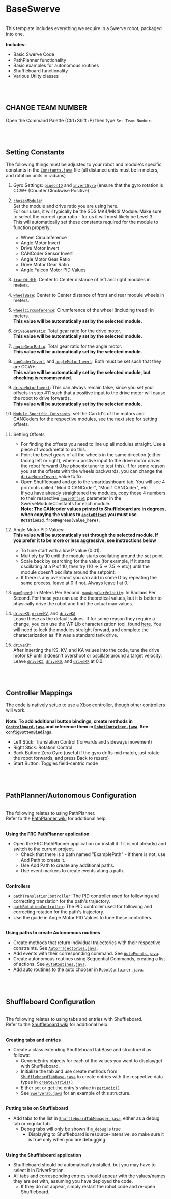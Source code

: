 # BaseSwerve </br>

<br>This template includes everything we require in a Swerve robot, packaged into one.
<br>
<br><b>Includes:</b>
   * Basic Swerve Code
   * PathPlanner functionality
   * Basic examples for autonomous routines
   * Shuffleboard functionality
   * Various Utilty classes


<br><br>**CHANGE TEAM NUMBER**
----
Open the Command Palette (Ctrl+Shift+P) then type ```Set Team Number```.


<br><br>**Setting Constants**
----
The following things must be adjusted to your robot and module's specific constants in the [```Constants.java```](https://github.com/TeamSCREAM4522/BaseSwerve/blob/general-testing/src/main/java/frc/robot/Constants.java) file (all distance units must be in meters, and rotation units in radians)</br>
1. Gyro Settings: [```pigeonID```](https://github.com/TeamSCREAM4522/BaseSwerve/blob/general-testing/src/main/java/frc/robot/Constants.java#L145) and [```invertGyro```](https://github.com/TeamSCREAM4522/BaseSwerve/blob/general-testing/src/main/java/frc/robot/Constants.java#L22) (ensure that the gyro rotation is CCW+ (Counter Clockwise Positive)
2. [```chosenModule```](https://github.com/TeamSCREAM4522/BaseSwerve/blob/general-testing/src/main/java/frc/robot/Constants.java#L24): 
<br>Set the module and drive ratio you are using here.
<br>For our uses, it will typically be the SDS MK4/MK4i Module. Make sure to select the correct gear ratio - for us it will most likely be Level 3.
<br>This will automatically set these constants required for the module to function properly:
    * Wheel Circumference
    * Angle Motor Invert
    * Drive Motor Invert
    * CANCoder Sensor Invert
    * Angle Motor Gear Ratio
    * Drive Motor Gear Ratio
    * Angle Falcon Motor PID Values
    
4. [```trackWidth```](https://github.com/TeamSCREAM4522/BaseSwerve/blob/general-testing/src/main/java/frc/robot/Constants.java#L28): Center to Center distance of left and right modules in meters.
5. [```wheelBase```](https://github.com/TeamSCREAM4522/BaseSwerve/blob/general-testing/src/main/java/frc/robot/Constants.java#L29): Center to Center distance of front and rear module wheels in meters.
6. [```wheelCircumference```](https://github.com/TeamSCREAM4522/BaseSwerve/blob/general-testing/src/main/java/frc/robot/Constants.java#L30): Cirumference of the wheel (including tread) in meters. <br><b>This value will be automatically set by the selected module.</b>
7. [```driveGearRatio```](https://github.com/TeamSCREAM4522/BaseSwerve/blob/general-testing/src/main/java/frc/robot/Constants.java#L44): Total gear ratio for the drive motor. <br><b>This value will be automatically set by the selected module.</b>
8. [```angleGearRatio```](https://github.com/TeamSCREAM4522/BaseSwerve/blob/general-testing/src/main/java/frc/robot/Constants.java#L45): Total gear ratio for the angle motor. <br><b>This value will be automatically set by the selected module.</b>
9. [```canCoderInvert```](https://github.com/TeamSCREAM4522/BaseSwerve/blob/general-testing/src/main/java/frc/robot/Constants.java#L52) and [```angleMotorInvert```](https://github.com/TeamSCREAM4522/BaseSwerve/blob/general-testing/src/main/java/frc/robot/Constants.java#L48): Both must be set such that they are CCW+. <br><b>This value will be automatically set by the selected module, but checking is recommended.</b>
10. [```driveMotorInvert```](https://github.com/TeamSCREAM4522/BaseSwerve/blob/general-testing/src/main/java/frc/robot/Constants.java#L49): This can always remain false, since you set your offsets in step #11 such that a positive input to the drive motor will cause the robot to drive forwards. <br><b>This value will be automatically set by the selected module.</b>

11. [```Module Specific Constants```](https://github.com/TeamSCREAM4522/BaseSwerve/blob/general-testing/src/main/java/frc/robot/Constants.java#L106-L132): set the Can Id's of the motors and CANCoders for the respective modules, see the next step for setting offsets.
12. Setting Offsets
    * For finding the offsets you need to line up all modules straight. Use a piece of wood/metal to do this.
    * Point the bevel gears of all the wheels in the same direction (either facing left or right), where a postive input to the drive motor drives the robot forward (Use phoenix tuner to test this). If for some reason you set the offsets with the wheels backwards, you can change the [```driveMotorInvert```](https://github.com/TeamSCREAM4522/BaseSwerve/blob/general-testing/src/main/java/frc/robot/Constants.java#L49) value to fix.
    * Open Shuffleboard and go to the smartdashboard tab. You will see 4 printouts called "Mod 0 CANCoder", "Mod 1 CANCoder", etc. 
    <br>If you have already straightened the modules, copy those 4 numbers to their respective [```angleOffset```](https://github.com/TeamSCREAM4522/BaseSwerve/blob/general-testing/src/main/java/frc/robot/Constants.java#L106-L132) parameter in the SwerveModuleConstants for each module.
    <br><b>Note: The CANcoder values printed to Shuffleboard are in degrees, when copying the values to [```angleOffset```](https://github.com/TeamSCREAM4522/BaseSwerve/blob/general-testing/src/main/java/frc/robot/Constants.java#L106-L132) you must use ```Rotation2d.fromDegrees(value_here)```.</b>

13. Angle Motor PID Values: <br><b>This value will be automatically set through the selected module. If you prefer it to be more or less aggressive, see instructions below</b> 
    * To tune start with a low P value (0.01).
    * Multiply by 10 until the module starts oscilating around the set point
    * Scale back by searching for the value (for example, if it starts oscillating at a P of 10, then try (10 -> 5 -> 7.5 -> etc)) until the module doesn't oscillate around the setpoint.
    * If there is any overshoot you can add in some D by repeating the same process, leave at 0 if not. Always leave I at 0.

14. [```maxSpeed```](https://github.com/TeamSCREAM4522/BaseSwerve/blob/general-testing/src/main/java/frc/robot/Constants.java#L96): In Meters Per Second. [```maxAngularVelocity```](https://github.com/TeamSCREAM4522/BaseSwerve/blob/general-testing/src/main/java/frc/robot/Constants.java#L99): In Radians Per Second. For these you can use the theoretical values, but it is better to physically drive the robot and find the actual max values.

15. [```driveKS```](https://github.com/TeamSCREAM4522/BaseSwerve/blob/general-testing/src/main/java/frc/robot/Constants.java#L99), [```driveKV```](https://github.com/TeamSCREAM4522/BaseSwerve/blob/general-testing/src/main/java/frc/robot/Constants.java#L86), and [```driveKA```](https://github.com/TeamSCREAM4522/BaseSwerve/blob/general-testing/src/main/java/frc/robot/Constants.java#L87)
<br>Leave these as the default values. If for some reason they require a change, you can use the WPILib characterization tool, found [here](https://docs.wpilib.org/en/stable/docs/software/wpilib-tools/robot-characterization/introduction.html). You will need to lock the modules straight forward, and complete the characterization as if it was a standard tank drive.
17. [```driveKP```](https://github.com/TeamSCREAM4522/BaseSwerve/blob/general-testing/src/main/java/frc/robot/Constants.java#L80): 
<br>After inserting the KS, KV, and KA values into the code, tune the drive motor kP until it doesn't overshoot or oscillate around a target velocity.
<br>Leave [```driveKI```](https://github.com/TeamSCREAM4522/BaseSwerve/blob/general-testing/src/main/java/frc/robot/Constants.java#L81), [```driveKD```](https://github.com/TeamSCREAM4522/BaseSwerve/blob/general-testing/src/main/java/frc/robot/Constants.java#L82), and [```driveKF```](https://github.com/TeamSCREAM4522/BaseSwerve/blob/general-testing/src/main/java/frc/robot/Constants.java#L83) at 0.0.


<br><br>**Controller Mappings**
----
The code is natively setup to use a Xbox controller, though other controllers will work. </br>
<br><b>Note: To add additional button bindings, create methods in [```Controlboard.java```](https://github.com/TeamSCREAM4522/BaseSwerve/blob/general-testing/src/main/java/frc/robot/controlboard/Controlboard.java) and reference them in [```RobotContainer.java```](https://github.com/TeamSCREAM4522/BaseSwerve/blob/general-testing/src/main/java/frc/robot/RobotContainer.java).
See [```configButtonBindings```](https://github.com/TeamSCREAM4522/BaseSwerve/blob/general-testing/src/main/java/frc/robot/RobotContainer.java#L63).</b>
* Left Stick: Translation Control (forwards and sideways movement)
* Right Stick: Rotation Control </br>
* Back Button: Zero Gyro (useful if the gyro drifts mid match, just rotate the robot forwards, and press Back to rezero)
* Start Button: Toggles field-centric mode



<br><br>**PathPlanner/Autonomous Configuration**
----
<br>The following relates to using PathPlanner.
<br>Refer to the [PathPlanner wiki](https://github.com/mjansen4857/pathplanner/wiki) for additional help.

<br><b>Using the FRC PathPlanner application</b>
* Open the FRC PathPlanner application (or install it if it is not already) and switch to the current project.
   * Check that there is a path named "ExamplePath" - if there is not, use Add Path to create it.
   * Use Add Path to create any additional paths.
   * Use event markers to create events along a path. 

<br><b>Controllers</b>
* [```pathTranslationController```](https://github.com/TeamSCREAM4522/BaseSwerve/blob/general-testing/src/main/java/frc/robot/Constants.java#L90): The PID controller used for following and correcting translation for the path's trajectory.
* [```pathRotationController```](https://github.com/TeamSCREAM4522/BaseSwerve/blob/general-testing/src/main/java/frc/robot/Constants.java#L91): The PID controller used for following and correcting rotation for the path's trajectory.
* Use the guide in Angle Motor PID Values to tune these controllers.

<br><b>Using paths to create Autonomous routines</b>
* Create methods that return individual trajectories with their respective constraints. See [```AutoTrajectories.java```](https://github.com/TeamSCREAM4522/BaseSwerve/blob/general-testing/src/main/java/frc/robot/auto/AutoTrajectories.java).
* Add events with their corresponding command. See [```AutoEvents.java```](https://github.com/TeamSCREAM4522/BaseSwerve/blob/general-testing/src/main/java/frc/robot/auto/AutoEvents.java).
* Create autonomous routines using Sequential Commands, creating a list of actions. See [```AutoRoutines.java```](https://github.com/TeamSCREAM4522/BaseSwerve/blob/general-testing/src/main/java/frc/robot/auto/AutoRoutines.java).
* Add auto routines to the auto chooser in [```RobotContainer.java```](https://github.com/TeamSCREAM4522/BaseSwerve/blob/general-testing/src/main/java/frc/robot/RobotContainer.java#L72).



<br><br>**Shuffleboard Configuration**
----
<br>The following relates to using tabs and entries with Shuffleboard.
<br>Refer to the [Shuffleboard wiki](https://docs.wpilib.org/en/stable/docs/software/dashboards/shuffleboard/index.html) for additional help.

<br><b>Creating tabs and entries</b>
* Create a class extending ShuffleboardTabBase and structure it as follows:
   * GenericEntry objects for each of the values you want to display/get with Shuffleboard.
   * Initialize the tab and use create methods from [```ShuffleboardTabBase.java```](https://github.com/TeamSCREAM4522/BaseSwerve/blob/general-testing/src/main/java/frc/robot/shuffleboard/ShuffleboardTabBase.java) to create entries with the respective data types in [```createEntries()```](https://github.com/TeamSCREAM4522/BaseSwerve/blob/general-testing/src/main/java/frc/robot/shuffleboard/ShuffleboardTabBase.java#L15)
   * Either set or get the entry's value in [```periodic()```](https://github.com/TeamSCREAM4522/BaseSwerve/blob/general-testing/src/main/java/frc/robot/shuffleboard/ShuffleboardTabManager.java#L34)
   * See [```SwerveTab.java```](https://github.com/TeamSCREAM4522/BaseSwerve/blob/general-testing/src/main/java/frc/robot/shuffleboard/tabs/SwerveTab.java) for an example of this structure.
 
<br><b>Putting tabs on Shuffleboard</b>
* Add tabs to the list in [```ShuffleboardTabManager.java```](https://github.com/TeamSCREAM4522/BaseSwerve/blob/general-testing/src/main/java/frc/robot/shuffleboard/ShuffleboardTabManager.java#L17), either as a debug tab or regular tab.
   * Debug tabs will only be shown if [```m_debug```](https://github.com/TeamSCREAM4522/BaseSwerve/blob/general-testing/src/main/java/frc/robot/shuffleboard/ShuffleboardTabManager.java#L15) is true
      * Displaying to Shuffleboard is resource-intensive, so make sure it is true only when you are debugging.

<br><b>Using the Shuffleboard application</b>
* Shuffleboard should be automatically installed, but you may have to select it in DriverStation.
* All tabs and corresponding entries should appear with the values/names they are set with, assuming you have deployed the code.
   * If they do not appear, simply restart the robot code and re-open Shuffleboard.
